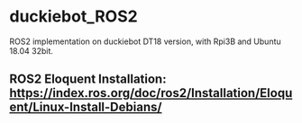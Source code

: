 # duckiebot_ROS2
ROS2 implementation on duckiebot DT18 version, with Rpi3B and Ubuntu 18.04 32bit.
## ROS2 Eloquent Installation: https://index.ros.org/doc/ros2/Installation/Eloquent/Linux-Install-Debians/
